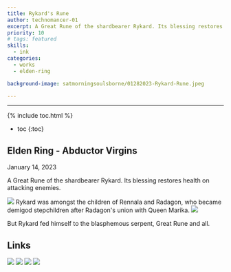 ```yaml
---
title: Rykard's Rune
author: technomancer-01
excerpt: A Great Rune of the shardbearer Rykard. Its blessing restores health on attacking enemies.
priority: 10
# tags: featured
skills:
  - ink
categories:
  - works
  - elden-ring

background-image: satmorningsoulsborne/01282023-Rykard-Rune.jpeg

---
```

---
<script>
function myFunction(imgs) {
  var expandImg = document.getElementById("expandedImg");
  var imgText = document.getElementById("imgtext");
  expandImg.src = imgs.src;
  imgText.innerHTML = imgs.alt;
  expandImg.parentElement.style.display = "block";
}
</script>
<style>
  small{
    font-size: 10px;
  }
  /* The expanding image container */
.container {
  display: none;

  z-index: 10;
  margin-left: auto;
  margin-right: auto;

  position: fixed;
  top: 10%;
  left: 10%;
  width: 80vw;
  overflow-y: scroll;
  overflow-x: scroll;
  bottom: 3%;
}



/* Expanding image text */
#imgtext {
  position: absolute;
  bottom: 15px;
  left: 15px;
  color: white;
  font-size: 20px;
}

/* Closable button inside the expanded image */
.closebtn {
  position: absolute;
  top: 10px;
  right: 15px;
  color: white;
  font-size: 35px;
  cursor: pointer;
}
  </style>
  <link rel="stylesheet" href="https://cdnjs.cloudflare.com/ajax/libs/font-awesome/4.7.0/css/font-awesome.min.css">

{% include toc.html %}
* toc
{:toc}


## Elden Ring - Abductor Virgins

January 14, 2023

A Great Rune of the shardbearer Rykard. Its blessing restores health on attacking enemies.


 

<img class="imageDisplay" src="/images/satmorningsoulsborne/01282023-Rykard-Rune.jpeg" onclick="myFunction(this);">
 Rykard was amongst the children of Rennala and Radagon, who became demigod stepchildren after Radagon's union with Queen Marika.

<img class="imageDisplay" src="/images/satmorningsoulsborne/01282023-Rykard-Rune-full.jpeg" onclick="myFunction(this);">

But Rykard fed himself to the blasphemous serpent, Great Rune and all.



</p>

## Links
<a href="https://www.instagram.com/p/Cn93xvbPo5p/?igshid=YmMyMTA2M2Y="><img class="social-media-icons" src="/images/social-media-icons/social-media-icon-instagram.png"></a>
<a href="https://www.artstation.com/technomancer-01"><img class="social-media-icons" src="/images/social-media-icons/social-media-icon-artstation.png"></a>
<a href="https://www.redbubble.com/people/technomancer-01/shop/"><img class="social-media-icons" src="/images/social-media-icons/social-media-icon-redbubble.png"></a>
<a href="https://www.deviantart.com/technomancer-01/art/Abductor-Virgins-945152278"><img class="social-media-icons" src="/images/social-media-icons/social-media-icon-deviantart.png"></a>

